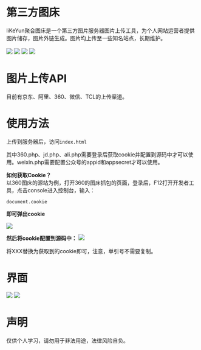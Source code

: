 # 第三方图床

liKeYun聚合图床是一个第三方图片服务器图片上传工具，为个人网站运营者提供图片储存，图片外链生成。图片均上传至一些知名站点，长期维护。<br/><br/>
![](http://img.shields.io/badge/Vue.js-2.6.14-brightgreen.svg)
![](http://img.shields.io/badge/axios.js-0.21.4-brightgreen.svg)
![](http://img.shields.io/badge/ElementUi-2.15.3-brightgreen.svg)
![](http://img.shields.io/badge/PHP-7.4.3-brightgreen.svg)


# 图片上传API

目前有京东、阿里、360、微信、TCL的上传渠道。

# 使用方法

上传到服务器后，访问`index.html`

其中360.php、jd.php、ali.php需要登录后获取cookie并配置到源码中才可以使用。weixin.php需要配置公众号的appid和appsecret才可以使用。

**如何获取Cookie？** <br/>
以360图床的源站为例，打开360的图床抓包的页面，登录后，F12打开开发者工具，点击console进入控制台，输入：
```
document.cookie
```
**即可弹出cookie** <br/>

<img src="http://p15.qhimg.com/t01ea45ccfcf4c79b5d.jpg" />

**然后将cookie配置到源码中：** 
<img src="https://img10.360buyimg.com/imgzone/jfs/t1/173580/16/40977/31220/650c3fccF4c18a559/e78249aaa9f9d2fb.jpg" />

将XXX替换为获取到的cookie即可，注意，单引号不需要复制。

# 界面
<img src="https://img10.360buyimg.com/imgzone/jfs/t1/218018/12/36503/19213/650c3f41F85549e87/6d83650ef2c71ea5.jpg" />
<img src="https://img10.360buyimg.com/imgzone/jfs/t1/90549/31/42966/27938/650c3f90F1fac44b9/4c2a97036426e422.jpg" />

# 声明
仅供个人学习，请勿用于非法用途，法律风险自负。
